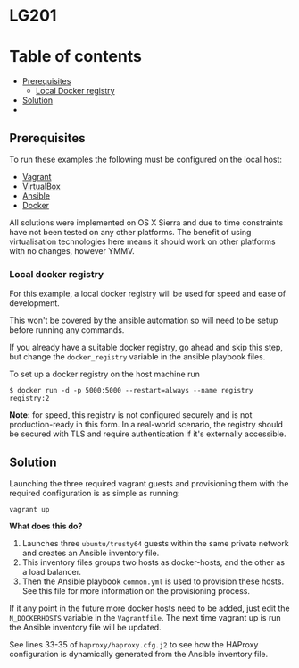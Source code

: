 # LG201

Table of contents
=================

  * [Prerequisites](#prerequisites)
    * [Local Docker registry](#local-docker-registry)
  * [Solution](#solution)
  *

## Prerequisites
To run these examples the following must be configured on the local host:
  * [Vagrant](https://www.vagrantup.com/downloads.html)
  * [VirtualBox](https://www.virtualbox.org/wiki/Downloads)
  * [Ansible](http://docs.ansible.com/ansible/latest/intro_installation.html)
  * [Docker](https://www.docker.com/get-docker)

All solutions were implemented on OS X Sierra and due to time constraints have not been tested on any other platforms.
The benefit of using virtualisation technologies here means it should work on other platforms with no changes, however YMMV.

### Local docker registry

For this example, a local docker registry will be used for speed and ease of development.

This won't be covered by the ansible automation so will need to be setup before running any commands.

If you already have a suitable docker registry, go ahead and skip this step, but change the `docker_registry` variable in the ansible playbook files.

To set up a docker registry on the host machine run

```
$ docker run -d -p 5000:5000 --restart=always --name registry registry:2
```

**Note:** for speed, this registry is not configured securely and is not production-ready in this form. In a real-world scenario, the registry should be secured with TLS and require authentication if it's externally accessible.

## Solution

Launching the three required vagrant guests and provisioning them with the required configuration is as simple as running:

```
vagrant up
```

**What does this do?**

  1. Launches three `ubuntu/trusty64` guests within the same private network and creates an Ansible inventory file.
  1. This inventory files groups two hosts as docker-hosts, and the other as a load balancer.
  1. Then the Ansible playbook `common.yml` is used to provision these hosts. See this file for more information on the provisioning process.

If it any point in the future more docker hosts need to be added, just edit the `N_DOCKERHOSTS` variable in the `Vagrantfile`.
The next time vagrant up is run the Ansible inventory file will be updated.

See lines 33-35 of `haproxy/haproxy.cfg.j2` to see how the HAProxy configuration is dynamically generated from the Ansible inventory file.
